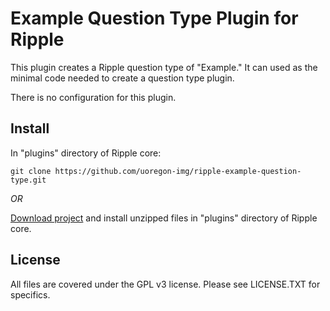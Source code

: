 Example Question Type Plugin for Ripple
======

This plugin creates a Ripple question type of "Example." It can used as the minimal code needed to create a question type plugin.

There is no configuration for this plugin.

Install
-------
In "plugins" directory of Ripple core:

```
git clone https://github.com/uoregon-img/ripple-example-question-type.git
```

_OR_

[Download project](https://github.com/uoregon-img/ripple-example-question-type.git/archive/master.zip) and install unzipped files in "plugins" directory of Ripple core.

License
-------

All files are covered under the GPL v3 license.  Please see LICENSE.TXT for specifics.

